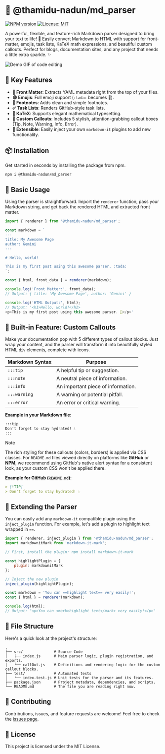 # 📝 @thamidu-nadun/md_parser

[![NPM version](https://img.shields.io/npm/v/@thamidu-nadun/md_parser.svg)](https://www.npmjs.com/package/@thamidu-nadun/md_parser)
[![License: MIT](https://img.shields.io/badge/License-MIT-yellow.svg)](https://opensource.org/licenses/MIT)

A powerful, flexible, and feature-rich Markdown parser designed to bring your text to life! 🚀 Easily convert Markdown to HTML with support for front-matter, emojis, task lists, KaTeX math expressions, and beautiful custom callouts. Perfect for blogs, documentation sites, and any project that needs a little extra sparkle. ✨

![Demo GIF of code editing](https://media.giphy.com/media/v1.Y2lkPTc5MGI3NjExZTBmMjFlZDVmMjI5Y2YyYjY4YjU3MjAzY2U3ZTA3MjQ0ZDY4YmQzZSZlcD12MV9pbnRlcm5hbF9naWZfYnlfaWQmY3Q9Zw/13FrpeVH09gWby/giphy.gif)

## 🌟 Key Features

*   **📝 Front Matter**: Extracts YAML metadata right from the top of your files.
*   **😄 Emojis**: Full emoji support (`:tada:` becomes 🎉).
*   **🦶 Footnotes**: Adds clean and simple footnotes.
*   **✅ Task Lists**: Renders GitHub-style task lists.
*   **🧮 KaTeX**: Supports elegant mathematical typesetting.
*   **🎨 Custom Callouts**: Includes 5 stylish, attention-grabbing callout boxes (Tip, Note, Warning, Info, Error).
*   **🔌 Extensible**: Easily inject your own `markdown-it` plugins to add new functionality.

## 📦 Installation

Get started in seconds by installing the package from npm.

```bash
npm i @thamidu-nadun/md_parser
```

## 📖 Basic Usage

Using the parser is straightforward. Import the `renderer` function, pass your Markdown string, and get back the rendered HTML and extracted front matter.

```javascript
import { renderer } from '@thamidu-nadun/md_parser';

const markdown = `
---
title: My Awesome Page
author: Gemini
---

# Hello, world!

This is my first post using this awesome parser. :tada:
`;

const { html, front_data } = renderer(markdown);

console.log('Front Matter:', front_data);
// Output: { title: 'My Awesome Page', author: 'Gemini' }

console.log('HTML Output:', html);
// Output: '<h1>Hello, world!</h1>
<p>This is my first post using this awesome parser. 🎉</p>'
```

## 🎨 Built-in Feature: Custom Callouts

Make your documentation pop with 5 different types of callout blocks. Just wrap your content, and the parser will transform it into beautifully styled HTML `div` elements, complete with icons.

| Markdown Syntax | Purpose |
| --- | --- |
| `:::tip` | A helpful tip or suggestion. |
| `:::note` | A neutral piece of information. |
| `:::info` | An important piece of information. |
| `:::warning` | A warning or potential pitfall. |
| `:::error` | An error or critical warning. |

**Example in your Markdown file:**
```markdown
:::tip
Don't forget to stay hydrated! 💧
:::
```

> [!NOTE]
> The rich styling for these callouts (colors, borders) is applied via CSS classes. For `README.md` files viewed directly on platforms like **GitHub** or **NPM**, we recommend using GitHub's native alert syntax for a consistent look, as your custom CSS won't be applied there.

**Example for GitHub (`README.md`):**
```markdown
> [!TIP]
> Don't forget to stay hydrated! 💧
```

## 🔌 Extending the Parser

You can easily add any `markdown-it` compatible plugin using the `inject_plugin` function. For example, let's add a plugin to highlight text wrapped in `==`.

```javascript
import { renderer, inject_plugin } from '@thamidu-nadun/md_parser';
import markdownitMark from 'markdown-it-mark';

// First, install the plugin: npm install markdown-it-mark

const highlightPlugin = {
    plugin: markdownitMark
};

// Inject the new plugin
inject_plugin(highlightPlugin);

const markdown = 'You can ==highlight text== very easily!';
const { html } = renderer(markdown);

console.log(html);
// Output: "<p>You can <mark>highlight text</mark> very easily!</p>"
```

## 📂 File Structure

Here's a quick look at the project's structure:

```
.
├── src/              # Source Code
│   ├── index.js      # Main parser logic, plugin registration, and exports.
│   └── callOut.js    # Definitions and rendering logic for the custom callout blocks.
├── test/             # Automated tests
│   └── index.test.js # Unit tests for the parser and its features.
├── package.json      # Project metadata, dependencies, and scripts.
└── README.md         # The file you are reading right now.
```

## 🤝 Contributing

Contributions, issues, and feature requests are welcome! Feel free to check the [issues page](https://github.com/thamidu-nadun/md_parser/issues).

## 📝 License

This project is licensed under the MIT License.